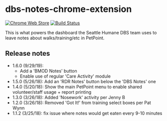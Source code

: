 # dbs-notes-chrome-extension
[![Chrome Web Store](https://img.shields.io/chrome-web-store/v/nmipgmhcfnopjeppkmpleiejmmlcfemh.svg)](https://chrome.google.com/webstore/detail/seattle-humane-dbs-petpoi/nmipgmhcfnopjeppkmpleiejmmlcfemh) [![Build Status](https://travis-ci.org/seattle-humane/dbs-notes-chrome-extension.svg?branch=master)](https://travis-ci.org/seattle-humane/dbs-notes-chrome-extension)

This is what powers the dashboard the Seattle Humane DBS team uses to leave notes about walks/training/etc in PetPoint.

## Release notes
* 1.6.0 (9/29/19):
  * Add a 'BMOD Notes' button
  * Enable use of regular 'Care Activity' module
* 1.5.0 (5/26/18): Add an 'RDR Notes' button below the 'DBS Notes' one
* 1.4.0 (5/20/18): Show the main PetPoint menu to enable shared volunteer/staff usage + report printing
* 1.3.0 (3/26/18): Added 'Nosework' activity per Jenny B
* 1.2.0 (3/26/18): Removed 'Got It!' from training select boxes per Pat Wynn
* 1.1.2 (3/25/18): fix issue where notes would get eaten every 9-10 minutes